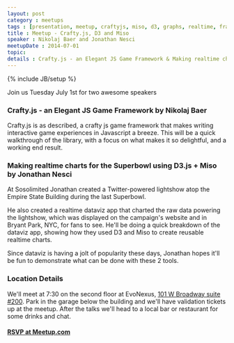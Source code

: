 ```yaml
---
layout: post
category : meetups
tags : [presentation, meetup, craftyjs, miso, d3, graphs, realtime, framework]
title : Meetup - Crafty.js, D3 and Miso
speaker : Nikolaj Baer and Jonathan Nesci
meetupDate : 2014-07-01
topic:
details : Crafty.js - an Elegant JS Game Framework & Making realtime charts for the Superbowl using D3.js + Miso
---
```


{% include JB/setup %}

Join us Tuesday July 1st for two awesome speakers

### Crafty.js - an Elegant JS Game Framework by Nikolaj Baer

Crafty.js is as described, a crafty js game framework that makes writing interactive game experiences in Javascript a breeze. This will be a quick walkthrough of the library, with a focus on what makes it so delightful, and a working end result.

### Making realtime charts for the Superbowl using D3.js + Miso by Jonathan Nesci

At Sosolimited Jonathan created a Twitter-powered lightshow atop the Empire State Building during the last Superbowl.

He also created a realtime dataviz app that charted the raw data powering the lightshow, which was displayed on the campaign's website and in Bryant Park, NYC, for fans to see. He'll be doing a quick breakdown of the dataviz app, showing how they used D3 and Miso to create reusable realtime charts.

Since dataviz is having a jolt of popularity these days, Jonathan hopes it'll be fun to demonstrate what can be done with these 2 tools.

### Location Details

We'll meet at 7:30 on the second floor at EvoNexus, [101 W Broadway suite #200](https://www.google.com/maps/preview/place/101+W+Broadway+%23200,+San+Diego,+CA+92101/@32.7150983,-117.164295,17z/data=!3m1!4b1!4m2!3m1!1s0x80d954a84a1fe9a1:0x37a8c0521720bfd?hl=en). Park in the garage below the building
and we'll have validation tickets up at the meetup. After the talks we'll head to a local bar or restaurant
for some drinks and chat.

#### [RSVP at Meetup.com](http://www.meetup.com/sandiegojs/events/183361882/)

